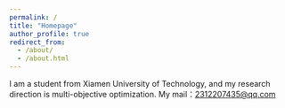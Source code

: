 ```yaml
---
permalink: /
title: "Homepage"
author_profile: true
redirect_from: 
  - /about/
  - /about.html
---
```



I am a student from Xiamen University of Technology, and my research direction is multi-objective optimization.
My mail：2312207435@qq.com


